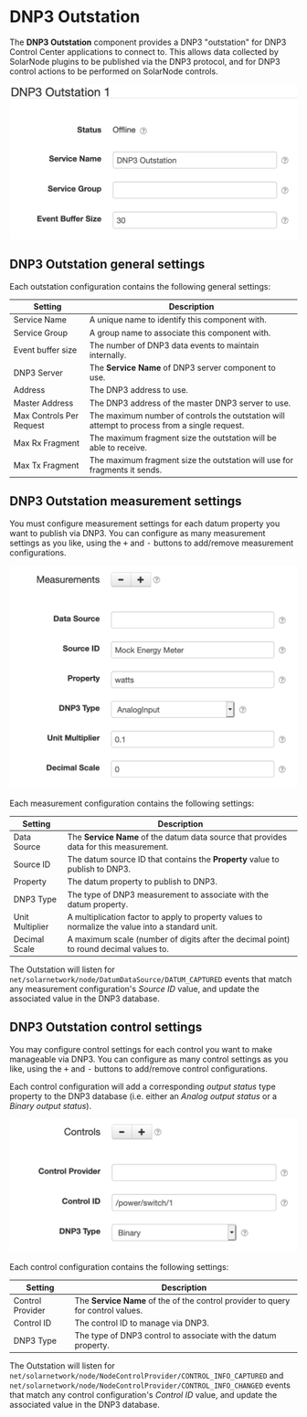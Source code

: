 # DNP3 Outstation

The **DNP3 Outstation** component provides a DNP3 "outstation" for DNP3 Control Center applications
to connect to. This allows data collected by SolarNode plugins to be published via the DNP3
protocol, and for DNP3 control actions to be performed on SolarNode controls.

![DNP3 Outstation settings](docs/solarnode-dnp3-outstation-settings.png)

## DNP3 Outstation general settings

Each outstation configuration contains the following general settings:

| Setting                  | Description                                      |
|--------------------------|--------------------------------------------------|
| Service Name             | A unique name to identify this component with. |
| Service Group            | A group name to associate this component with. |
| Event buffer size        | The number of DNP3 data events to maintain internally. |
| DNP3 Server              | The **Service Name** of DNP3 server component to use. |
| Address                  | The DNP3 address to use.|
| Master Address           | The DNP3 address of the master DNP3 server to use. |
| Max Controls Per Request | The maximum number of controls the outstation will attempt to process from a single request. |
| Max Rx Fragment          | The maximum fragment size the outstation will be able to receive. |
| Max Tx Fragment          | The maximum fragment size the outstation will use for fragments it sends. |

## DNP3 Outstation measurement settings

You must configure measurement settings for each datum property you want to publish via DNP3.
You can configure as many measurement settings as you like, using the <kbd>+</kbd> and <kbd>-</kbd>
buttons to add/remove measurement configurations.

![DNP3 Outstation measurement settings](docs/solarnode-dnp3-outstation-measurement-settings.png)

Each measurement configuration contains the following settings:

| Setting         | Description                                                                            |
|-----------------|----------------------------------------------------------------------------------------|
| Data Source     | The **Service Name** of the datum data source that provides data for this measurement. |
| Source ID       | The datum source ID that contains the **Property** value to publish to DNP3. |
| Property        | The datum property to publish to DNP3. |
| DNP3 Type       | The type of DNP3 measurement to associate with the datum property. |
| Unit Multiplier | A multiplication factor to apply to property values to normalize the value into a standard unit. |
| Decimal Scale   | A maximum scale (number of digits after the decimal point) to round decimal values to. |

The Outstation will listen for `net/solarnetwork/node/DatumDataSource/DATUM_CAPTURED` events that
match any measurement configuration's _Source ID_ value, and update the associated value in the DNP3 database.

## DNP3 Outstation control settings

You may configure control settings for each control you want to make manageable via DNP3.
You can configure as many control settings as you like, using the <kbd>+</kbd> and <kbd>-</kbd>
buttons to add/remove control configurations.

Each control configuration will add a corresponding _output status_ type property to the DNP3 database
(i.e. either an _Analog output status_ or a _Binary output status_).

![DNP3 Outstation control settings](docs/solarnode-dnp3-outstation-control-settings.png)

Each control configuration contains the following settings:

| Setting          | Description                                                                            |
|------------------|----------------------------------------------------------------------------------------|
| Control Provider | The **Service Name** of the of the control provider to query for control values. |
| Control ID       | The control ID to manage via DNP3. |
| DNP3 Type        | The type of DNP3 control to associate with the datum property. |

The Outstation will listen for `net/solarnetwork/node/NodeControlProvider/CONTROL_INFO_CAPTURED` and
`net/solarnetwork/node/NodeControlProvider/CONTROL_INFO_CHANGED` events that match any control
configuration's _Control ID_ value, and update the associated value in the DNP3 database.
